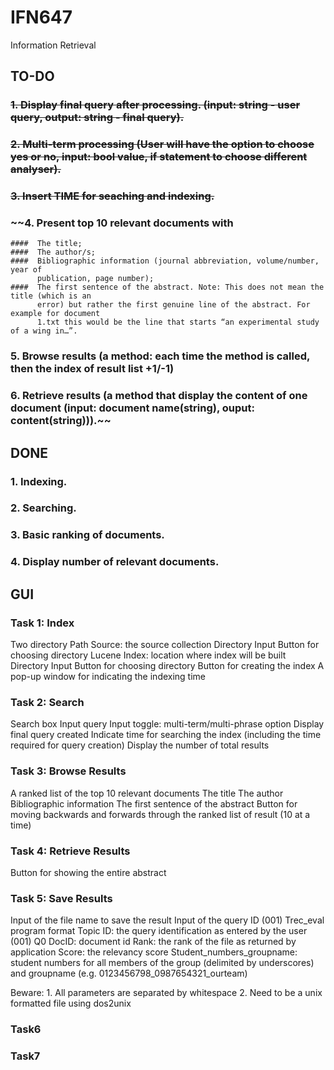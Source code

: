 # IFN647
Information Retrieval

## TO-DO
### ~~1. Display final query after processing. (input: string - user query, output: string - final query).~~
### ~~2. Multi-term processing (User will have the option to choose yes or no, input: bool value, if statement to choose different analyser).~~
### ~~3. Insert TIME for seaching and indexing.~~
### ~~4. Present top 10 relevant documents with 
    ####  The title;
    ####  The author/s;
    ####  Bibliographic information (journal abbreviation, volume/number, year of
          publication, page number);
    ####  The first sentence of the abstract. Note: This does not mean the title (which is an
          error) but rather the first genuine line of the abstract. For example for document
          1.txt this would be the line that starts “an experimental study of a wing in…”. 
### 5. Browse results (a method: each time the method is called, then the index of result list +1/-1)
### 6. Retrieve results (a method that display the content of one document (input: document name(string), ouput: content(string))).~~


## DONE
### 1. Indexing.
### 2. Searching.
### 3. Basic ranking of documents.
### 4. Display number of relevant documents.


## GUI
### Task 1: Index
Two directory Path
	Source:  the source collection
		Directory Input
		Button for choosing directory
	Lucene Index: location where index will be built
		Directory Input
		Button for choosing directory
Button for creating the index
A pop-up window for indicating the indexing time

### Task 2: Search
Search box
	Input query
	Input toggle: multi-term/multi-phrase option
Display final query created
Indicate time for searching the index (including the time required for query creation)
Display the number of total results

### Task 3: Browse Results
A ranked list of the top 10 relevant documents
	The title
	The author
	Bibliographic information
	The first sentence of the abstract
Button for moving backwards and forwards through the ranked list of result (10 at a time)

### Task 4: Retrieve Results
Button for showing the entire abstract

### Task 5: Save Results
Input of the file name to save the result
Input of the query ID (001)
Trec_eval program format
	Topic ID: the query identification as entered by the user (001)
	Q0
	DocID: document id
	Rank: the rank of the file as returned by application
	Score: the relevancy score
	Student_numbers_groupname: student numbers for all members of the group (delimited by underscores) and groupname (e.g. 0123456798_0987654321_ourteam)


Beware:
	1. All parameters are separated by whitespace
	2. Need to be a unix formatted file using dos2unix

### Task6
### Task7
